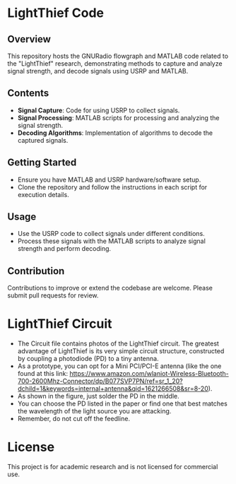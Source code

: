 # LightThief Code

## Overview
This repository hosts the GNURadio flowgraph and MATLAB code related to the "LightThief" research, demonstrating methods to capture and analyze signal strength, and decode signals using USRP and MATLAB.

## Contents
- **Signal Capture**: Code for using USRP to collect signals.
- **Signal Processing**: MATLAB scripts for processing and analyzing the signal strength.
- **Decoding Algorithms**: Implementation of algorithms to decode the captured signals.

## Getting Started
- Ensure you have MATLAB and USRP hardware/software setup.
- Clone the repository and follow the instructions in each script for execution details.

## Usage
- Use the USRP code to collect signals under different conditions.
- Process these signals with the MATLAB scripts to analyze signal strength and perform decoding.

## Contribution
Contributions to improve or extend the codebase are welcome. Please submit pull requests for review.


# LightThief Circuit

- The Circuit file contains photos of the LightThief circuit. The greatest advantage of LightThief is its very simple circuit structure, constructed by coupling a photodiode (PD) to a tiny antenna. 
- As a prototype, you can opt for a Mini PCI/PCI-E antenna (like the one found at this link: https://www.amazon.com/wlaniot-Wireless-Bluetooth-700-2600Mhz-Connector/dp/B077SVP7PN/ref=sr_1_20?dchild=1&keywords=internal+antenna&qid=1621266508&sr=8-20). 
- As shown in the figure, just solder the PD in the middle. 
- You can choose the PD listed in the paper or find one that best matches the wavelength of the light source you are attacking. 
- Remember, do not cut off the feedline.

# License
This project is for academic research and is not licensed for commercial use.
